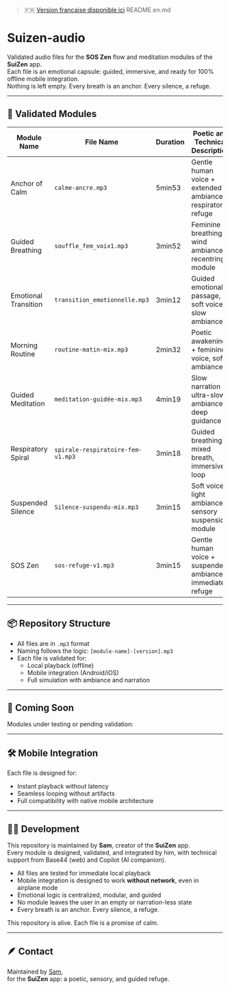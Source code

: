 > 🇫🇷 [Version française disponible ici](README.md)
README.en.md
# Suizen-audio

Validated audio files for the **SOS Zen** flow and meditation modules of the **SuiZen** app.  
Each file is an emotional capsule: guided, immersive, and ready for 100% offline mobile integration.  
Nothing is left empty. Every breath is an anchor. Every silence, a refuge.

---

## 🧘 Validated Modules

| Module Name              | File Name                        | Duration | Poetic and Technical Description                            |
|--------------------------|----------------------------------|----------|-------------------------------------------------------------|
| Anchor of Calm           | `calme-ancre.mp3`                | 5min53   | Gentle human voice + extended ambiance, respiratory refuge |
| Guided Breathing         | `souffle_fem_voix1.mp3`          | 3min52   | Feminine breathing + wind ambiance, recentring module      |
| Emotional Transition     | `transition_emotionnelle.mp3`    | 3min12   | Guided emotional passage, soft voice + slow ambiance       |
| Morning Routine          | `routine-matin-mix.mp3`          | 2min32   | Poetic awakening + feminine voice, soft ambiance           |
| Guided Meditation        | `meditation-guidée-mix.mp3`      | 4min19   | Slow narration + ultra-slow ambiance, deep guidance        |
| Respiratory Spiral       | `spirale-respiratoire-fem-v1.mp3`| 3min18   | Guided breathing + mixed breath, immersive loop            |
| Suspended Silence        | `Silence-suspendu-mix.mp3`       | 3min15   | Soft voice + light ambiance, sensory suspension module     |
| SOS Zen                  | `sos-refuge-v1.mp3`              | 3min15   | Gentle human voice + suspended ambiance, immediate refuge  |

---

## 📦 Repository Structure

- All files are in `.mp3` format  
- Naming follows the logic: `[module-name]-[version].mp3`  
- Each file is validated for:
  - Local playback (offline)
  - Mobile integration (Android/iOS)
  - Full simulation with ambiance and narration

---

## 🌱 Coming Soon

Modules under testing or pending validation:


---

## 🛠️ Mobile Integration

Each file is designed for:
- Instant playback without latency  
- Seamless looping without artifacts  
- Full compatibility with native mobile architecture

---

## 👨‍💻 Development

This repository is maintained by **Sam**, creator of the **SuiZen** app.  
Every module is designed, validated, and integrated by him, with technical support from Base44 (web) and Copilot (AI companion).

- All files are tested for immediate local playback  
- Mobile integration is designed to work **without network**, even in airplane mode  
- Emotional logic is centralized, modular, and guided  
- No module leaves the user in an empty or narration-less state  
- Every breath is an anchor. Every silence, a refuge.

This repository is alive. Each file is a promise of calm.

---

## 🪶 Contact

Maintained by [Sam](https://github.com/Bensam44),  
for the **SuiZen** app: a poetic, sensory, and guided refuge.
